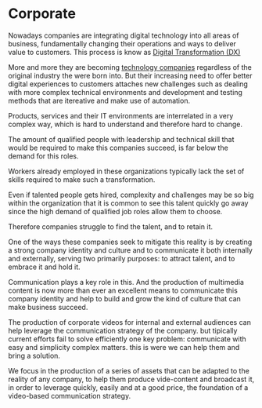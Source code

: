 # Corporate

Nowadays companies are integrating digital technology into all areas of business, fundamentally changing their operations and ways to deliver value to customers. This process is know as [Digital Transformation (DX)](https://cio-wiki.org/wiki/Digital_Transformation_(DX))
 
More and more they are becoming [technology companies](https://en.wikipedia.org/wiki/Technology_company) regardless of the original industry the were born into. But their increasing need to offer better digital experiences to customers attaches new challenges such as dealing with more complex technical environments and  development and testing methods that are itereative and make use of automation.

Products, services and their IT environments are interrelated in a very complex way, which is hard to understand and therefore hard to change.

The amount of qualified people with leadership and technical skill that would be required to make this companies succeed, is far below the demand for this roles.

Workers already employed in these organizations typically lack the set of skills required to make such a transformation. 

Even if talented people gets hired, complexity and challenges may be so big within the organization that it is common to see this talent quickly go away since the high demand of qualified job roles allow them to choose.

Therefore companies struggle to find the talent, and to retain it. 

One of the ways these companies seek to mitigate this reality is by creating a strong company identity and culture and to communicate it both internally and externally, serving two primarily purposes: to attract talent, and to embrace it and hold it. 

Communication plays a key role in  this. And the production of multimedia content is now more than ever an excellent means to communicate this company identity and help to build and grow the kind of culture that can make business succeed. 

The production of corporate videos for internal and external audiences can help leverage the communication strategy of the company. but tipically current efforts fail to solve efficiently one key problem: communicate with easy and simplicity complex matters. this is were we can help them and bring a solution.

We focus in the production of a series of assets that can be adapted to the reality of any company, to help them produce vide-content and broadcast it, in order to leverage quickly, easily and at a good price, the foundation of a video-based communication strategy.

